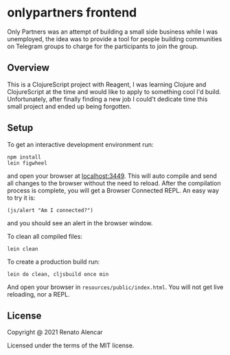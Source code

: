 # onlypartners frontend

Only Partners was an attempt of building a small side business while I was unemployed,
the idea was to provide a tool for people building communities on Telegram groups to
charge for the participants to join the group.

## Overview

This is a ClojureScript project with Reagent, I was learning Clojure and ClojureScript at
the time and would like to apply to something cool I'd build. Unfortunately, after finally
finding a new job I could't dedicate time this small project and ended up being forgotten.

## Setup

To get an interactive development environment run:

    npm install
    lein figwheel

and open your browser at [localhost:3449](http://localhost:3449/).
This will auto compile and send all changes to the browser without the
need to reload. After the compilation process is complete, you will
get a Browser Connected REPL. An easy way to try it is:

    (js/alert "Am I connected?")

and you should see an alert in the browser window.

To clean all compiled files:

    lein clean

To create a production build run:

    lein do clean, cljsbuild once min

And open your browser in `resources/public/index.html`. You will not
get live reloading, nor a REPL. 

## License

Copyright @ 2021 Renato Alencar

Licensed under the terms of the MIT license.
